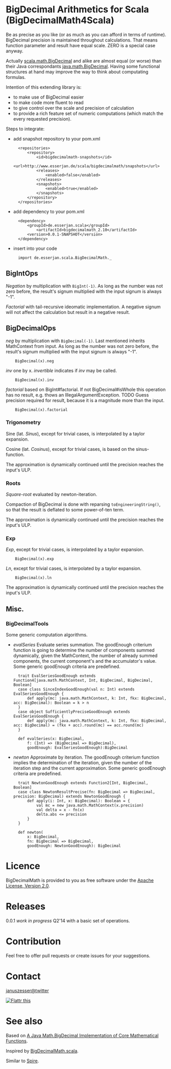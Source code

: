 # BigDecimal Arithmetics for Scala (BigDecimalMath4Scala)
Be as precise as you like (or as much as you can afford in terms of runtime).
BigDecimal precision is maintained throughout calculations. That means function parameter and result have equal scale. ZERO is a special case anyway.

Actually [scala.math.BigDecimal](http://www.scala-lang.org/api/2.10.4/index.html#scala.math.BigDecimal) and alike are almost equal (or worse) than their Java correspondants [java.math.BigDecimal](http://docs.oracle.com/javase/7/docs/api/java/math/BigDecimal.html). 
Having some functional structures at hand may improve the way to think about computating formulas.

Intention of this extending library is:

* to make use of BigDecimal easier
* to make code more fluent to read
* to give control over the scale and precision of calculation
* to provide a rich feature set of numeric computations (which match the every requested precision).

Steps to integrate:

- add snapshot repository to your pom.xml
		
		<repositories>
			<repository>
				<id>bigdecimalmath-snapshots</id>
				<url>http://www.esserjan.de/scala/bigdecimalmath/snapshots</url>
				<releases>
					<enabled>false</enabled>
				</releases>
				<snapshots>
					<enabled>true</enabled>
				</snapshots>
			</repository>
		</repositories>

- add dependency to your pom.xml

		<dependency>
			<groupId>de.esserjan.scala</groupId>
        		<artifactId>bigdecimalmath_2.10</artifactId>
			<version>0.0.1-SNAPSHOT</version>
		</dependency>

- insert into your code

		import de.esserjan.scala.BigDecimalMath._
	
## BigIntOps 
*Negation* by multiplication with `BigInt(-1)`. As long as the number was not zero before, the result's signum multiplied with the input signum is always "-1".

*Factorial* with tail-recursive ideomatic implementation. A negative signum will not affect the calculation but result in a negative result.

## BigDecimalOps
*neg* by multiplication with `BigDecimal(-1)`.
Last mentioned inherits MathContext from input.
As long as the number was not zero before, the result's signum multiplied with the input signum is always "-1".

		BigDecimal(x).neg
		
*inv* one by x. *invertible* indicates if *inv* may be called.

		BigDecimal(x).inv

*factorial* based on BigInt#factorial. If not BigDecimal#isWhole this operation has no result, e.g. thows an IllegalArgumentException.
TODO Guess precision required for result, because it is a magnitude more than the input.

		BigDecimal(x).factorial

### Trigonometry
Sine (lat. *Sinus*), except for trivial cases, is interpolated by a taylor expansion.

Cosine (lat. *Cosinus*), except for trivial cases, is based on the sinus-function.

The approximation is dynamically continued until the precision reaches the input's ULP.

### Roots
*Square-root* evaluated by newton-iteration.

Compaction of BigDecimal is done with reparsing `toEngineeringString()`, so that the result is deflated to some power-of-ten term.

The approximation is dynamically continued until the precision reaches the input's ULP.

### Exp
*Exp*, except for trivial cases, is interpolated by a taylor expansion.

		BigDecimal(x).exp

*Ln*, except for trivial cases, is interpolated by a taylor expansion.

		BigDecimal(x).ln

The approximation is dynamically continued until the precision reaches the input's ULP.

## Misc.
### BigDecimalTools
Some generic computation algorithms.

- *evalSeries* Evaluate series summation.
The goodEnough criterium function is going to determine the number of components summed dynamically,
given the MathContext, the number of already summed components, the current component's and the accumulator's value.
Some generic goodEnough criteria are predefined.
		
		trait EvalSeriesGoodEnough extends Function4[java.math.MathContext, Int, BigDecimal, BigDecimal, Boolean]
		case class SinceIndexGoodEnough(val n: Int) extends EvalSeriesGoodEnough {
			def apply(mc: java.math.MathContext, k: Int, fkx: BigDecimal, acc: BigDecimal): Boolean = k > n
		}
		case object SufficientlyPreciseGoodEnough extends EvalSeriesGoodEnough {
			def apply(mc: java.math.MathContext, k: Int, fkx: BigDecimal, acc: BigDecimal) = (fkx + acc).round(mc) == acc.round(mc)
		}
		
		def evalSeries(x: BigDecimal,
			f: (Int) => (BigDecimal => BigDecimal),
			goodEnough: EvalSeriesGoodEnough):BigDecimal
    
- *newton* Approximate by iteration.
The goodEnough criterium function implies the determination of the iteration,
given the number of the iteration step and the current approximation.
Some generic goodEnough criteria are predefined.

		trait NewtonGoodEnough extends Function2[Int, BigDecimal, Boolean]
		case class NewtonResultPrecise(fn: BigDecimal => BigDecimal, precision: BigDecimal) extends NewtonGoodEnough {    
			def apply(i: Int, x: BigDecimal): Boolean = {
				val mc = new java.math.MathContext(x.precision)
				val delta = x - fn(x)
				delta.abs <= precision
			}
		}

		def newton(
			x: BigDecimal,
			fn: BigDecimal => BigDecimal,
			goodEnough: NewtonGoodEnough): BigDecimal

# Licence
BigDecimalMath is provided to you as free software under the [Apache License, Version 2.0](http://www.apache.org/licenses/LICENSE-2.0.html).

# Releases
0.0.1 *work in progress* Q2'14 with a basic set of operations.

# Contribution
Feel free to offer pull requests or create issues for your suggestions.

# Contact
[januszesser@twitter](https://twitter.com/januszesser)

[![Flattr this](//api.flattr.com/button/flattr-badge-large.png "Flattr this")](https://flattr.com/submit/auto?user_id=januszesser&url=http%3A%2F%2Fbitbucket.org%2Fjanesser%2Fbigdecimalmath)

# See also
Based on [A Java Math.BigDecimal Implementation of Core Mathematical Functions](http://arxiv.org/abs/0908.3030).

Inspired by [BigDecimalMath.scala](https://gist.github.com/oxlade39/5752033).

Similar to [Spire](https://github.com/non/spire).

